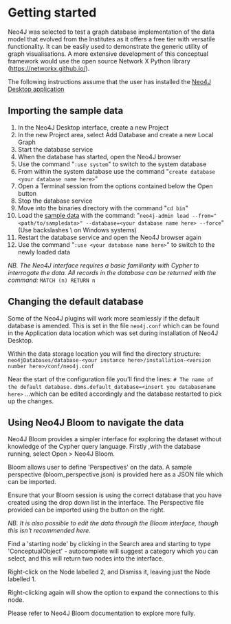 # Getting started

Neo4J was selected to test a graph database implementation of the data model that evolved from the Institutes as it offers a free tier with versatile functionality. It can be easily used to demonstrate the generic utility of graph visualisations. A more extensive development of this conceptual framework would use the open source Network X Python library (https://networkx.github.io/).

The following instructions assume that the user has installed the [Neo4J Desktop application](https://neo4j.com/download/)

## Importing the sample data 
1. In the Neo4J Desktop interface, create a new Project
2. In the new Project area, select Add Database and create a new Local Graph
3. Start the database service
4. When the database has started, open the Neo4J browser
5. Use the command "`:use system`" to switch to the system database
6. From within the system database use the command "`create database <your database name here>`"
7. Open a Terminal session from the options contained below the Open button
8. Stop the database service
9. Move into the binaries directory with the command "`cd bin`"
10. Load the [sample data](/data/processed/dancingFaun) with the command:
"`neo4j-admin load --from="<path/to/sampledata>" --database=<your database name here> --force`"
(Use backslashes \ on Windows systems)
11. Restart the database service and open the Neo4J browser again
12. Use the command "`:use <your database name here>`" to switch to the newly loaded data

_NB. The Neo4J interface requires a basic familiarity with Cypher to interrogate the data. All records in the database can be returned with the command:_ `MATCH (n) RETURN n`

## Changing the default database

Some of the Neo4J plugins will work more seamlessly if the default database is amended. This is set in the file `neo4j.conf` which can be found in the Application data location which was set during installation of Neo4J Desktop.

Within the data storage location you will find the directory structure:
`neo4jDatabases/database-<your instance here>/installation-<version number here>/conf/neo4j.conf`

Near the start of the configuration file you'll find the lines:
`# The name of the default database.`
`dbms.default_database=<insert you databasename here>`
...which can be edited accordingly and the database restarted to pick up the changes.

## Using Neo4J Bloom to navigate the data

Neo4J Bloom provides a simpler interface for exploring the dataset without knowledge of the Cypher query language.
Firstly ,with the database running, select Open > Neo4J Bloom.

Bloom allows user to define 'Perspectives' on the data. A sample perspective (bloom_perspective.json) is provided here as a JSON file which can be imported.

Ensure that your Bloom session is using the correct database that you have created using the drop down list in the interface. The Perspective file provided can be imported using the button on the right.

_NB. It is also possible to edit the data through the Bloom interface, though this isn't recommended here._

Find a 'starting node' by clicking in the Search area and starting to type 'ConceptualObject' - autocomplete will suggest a category which you can select, and this will return two nodes into the interface.

Right-click on the Node labelled 2, and Dismiss it, leaving just the Node labelled 1.

Right-clicking again will show the option to expand the connections to this node.

Please refer to Neo4J Bloom documentation to explore more fully.



